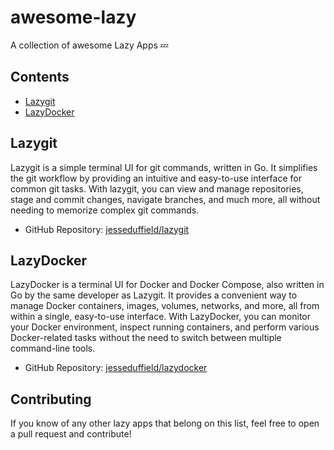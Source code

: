 # awesome-lazy
A collection of awesome Lazy Apps 💤

## Contents

- [Lazygit](#lazygit)
- [LazyDocker](#lazydocker)

## Lazygit

Lazygit is a simple terminal UI for git commands, written in Go. It simplifies the git workflow by providing an intuitive and easy-to-use interface for common git tasks. With lazygit, you can view and manage repositories, stage and commit changes, navigate branches, and much more, all without needing to memorize complex git commands.

- GitHub Repository: [jesseduffield/lazygit](https://github.com/jesseduffield/lazygit)

## LazyDocker

LazyDocker is a terminal UI for Docker and Docker Compose, also written in Go by the same developer as Lazygit. It provides a convenient way to manage Docker containers, images, volumes, networks, and more, all from within a single, easy-to-use interface. With LazyDocker, you can monitor your Docker environment, inspect running containers, and perform various Docker-related tasks without the need to switch between multiple command-line tools.

- GitHub Repository: [jesseduffield/lazydocker](https://github.com/jesseduffield/lazydocker)

## Contributing

If you know of any other lazy apps that belong on this list, feel free to open a pull request and contribute!


